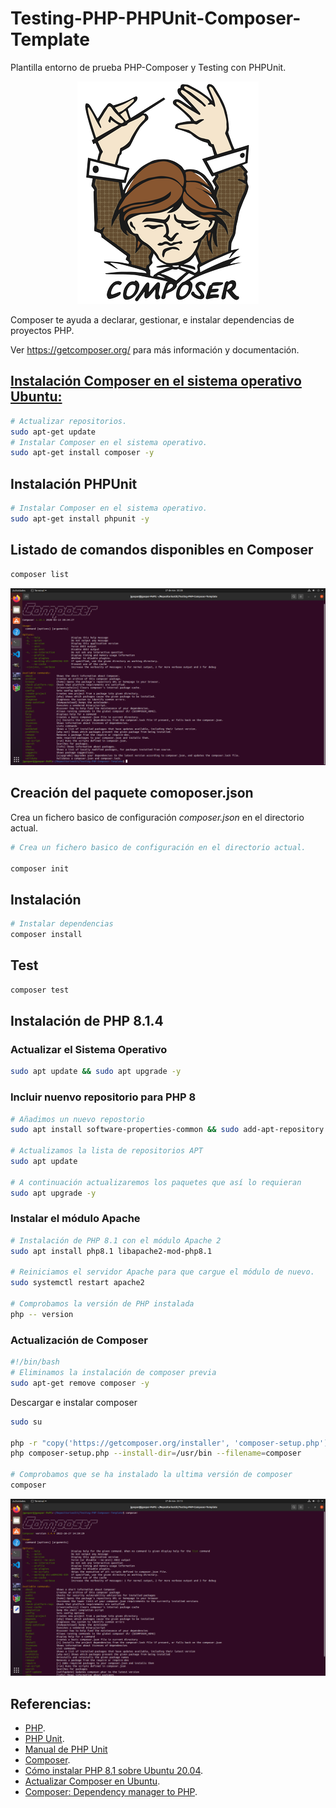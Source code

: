 # Testing-PHP-PHPUnit-Composer-Template
Plantilla entorno de prueba PHP-Composer y Testing con PHPUnit.
<p align="center">
    <a href="https://getcomposer.org/">
        <img alt="Logotipo de Composer" src="images/composer_logo.png">
    </a>
</p>
Composer te ayuda a declarar, gestionar, e instalar dependencias de proyectos PHP.

 Ver https://getcomposer.org/ para más información y documentación.

## [Instalación Composer en el sistema operativo Ubuntu:](#recomendado)
``` bash
# Actualizar repositorios.
sudo apt-get update
# Instalar Composer en el sistema operativo.
sudo apt-get install composer -y
```
## Instalación PHPUnit
``` bash
# Instalar Composer en el sistema operativo.
sudo apt-get install phpunit -y
```

## Listado de comandos disponibles en Composer
``` bash
composer list
```
![Listado de comandos disponibles en Composer](/images/composer_list.png)

## Creación del paquete comoposer.json

Crea un fichero basico de configuración *composer.json* en el directorio actual.

``` bash
# Crea un fichero basico de configuración en el directorio actual.

composer init
```

## Instalación

``` bash
# Instalar dependencias
composer install
```

## Test

``` bash
composer test
```
## Instalación de PHP 8.1.4
<a name=recomendado></a>

### Actualizar el Sistema Operativo

``` bash
sudo apt update && sudo apt upgrade -y
```
### Incluir nuenvo repositorio para PHP 8

``` bash
# Añadimos un nuevo repostorio
sudo apt install software-properties-common && sudo add-apt-repository ppa:ondrej/php -y

# Actualizamos la lista de repositorios APT
sudo apt update

# A continuación actualizaremos los paquetes que así lo requieran
sudo apt upgrade -y
```

### Instalar el módulo Apache

``` bash
# Instalación de PHP 8.1 con el módulo Apache 2
sudo apt install php8.1 libapache2-mod-php8.1

# Reiniciamos el servidor Apache para que cargue el módulo de nuevo.
sudo systemctl restart apache2

# Comprobamos la versión de PHP instalada
php -- version
```

### Actualización de Composer
``` bash
#!/bin/bash
# Eliminamos la instalación de composer previa
sudo apt-get remove composer -y
```
Descargar e instalar composer

``` bash
sudo su

php -r "copy('https://getcomposer.org/installer', 'composer-setup.php');"
php composer-setup.php --install-dir=/usr/bin --filename=composer

# Comprobamos que se ha instalado la ultima versión de composer
composer
```
![Composer 2](images/Composer2.png)

## Referencias:
- [PHP](https://www.php.net/).
- [PHP Unit](https://phpunit.de/).
- [Manual de PHP Unit](https://phpunit.readthedocs.io/es/latest/index.html)
- [Composer](https://getcomposer.org/).
- [Cómo instalar PHP 8.1 sobre Ubuntu 20.04](https://es.linuxcapable.com/how-to-install-php-8-1-on-ubuntu-20-04/).
- [Actualizar Composer en Ubuntu](https://techvblogs.com/blog/update-composer-in-ubuntu).
- [Composer: Dependency manager to PHP](https://github.com/composer/composer).
